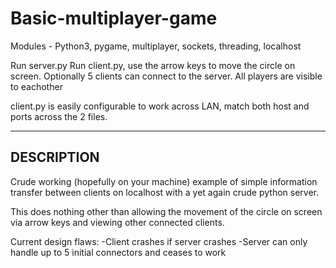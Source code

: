 # Basic-multiplayer-game
Modules - Python3, pygame, multiplayer, sockets, threading, localhost

Run server.py
Run client.py, use the arrow keys to move the circle on screen.
Optionally 5 clients can connect to the server. All players are visible to eachother

client.py is easily configurable to work across LAN, match both host and ports across the 2 files.

-----------
DESCRIPTION
-----------
Crude working (hopefully on your machine) example of simple information transfer between clients on localhost with a
yet again crude python server.

This does nothing other than allowing the movement of the circle on screen via arrow keys and viewing other connected clients.

Current design flaws:
-Client crashes if server crashes
-Server can only handle up to 5 initial connectors and ceases to work
